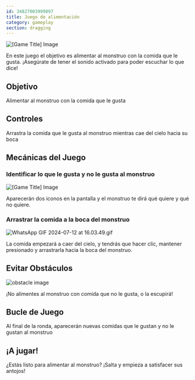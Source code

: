 ```yaml
---
id: 34827003999897
title: Juego de alimentación
category: gameplay
section: dragging
---
```

![[Game Title] Image](https://help.studycat.com/hc/article_attachments/34827003977625)

En este juego el objetivo es alimentar al monstruo con la comida que le gusta. ¡Asegúrate de tener el sonido activado para poder escuchar lo que dice!

Objetivo
---------

Alimentar al monstruo con la comida que le gusta

Controles  
--------

Arrastra la comida que le gusta al monstruo mientras cae del cielo hacia su boca

Mecánicas del Juego
------------------

### Identificar lo que le gusta y no le gusta al monstruo

![[Game Title] Image](https://help.studycat.com/hc/article_attachments/34827003977625)

Aparecerán dos iconos en la pantalla y el monstruo te dirá qué quiere y qué no quiere.

### Arrastrar la comida a la boca del monstruo

![WhatsApp GIF 2024-07-12 at 16.03.49.gif](https://help.studycat.com/hc/article_attachments/34976665858457)

La comida empezará a caer del cielo, y tendrás que hacer clic, mantener presionado y arrastrarla hacia la boca del monstruo.

Evitar Obstáculos
------------------

![obstacle image](https://help.studycat.com/hc/article_attachments/34826992367897)

¡No alimentes al monstruo con comida que no le gusta, o la escupirá!

Bucle de Juego
-------------

Al final de la ronda, aparecerán nuevas comidas que le gustan y no le gustan al monstruo

¡A jugar!
-----------

¿Estás listo para alimentar al monstruo? ¡Salta y empieza a satisfacer sus antojos!

